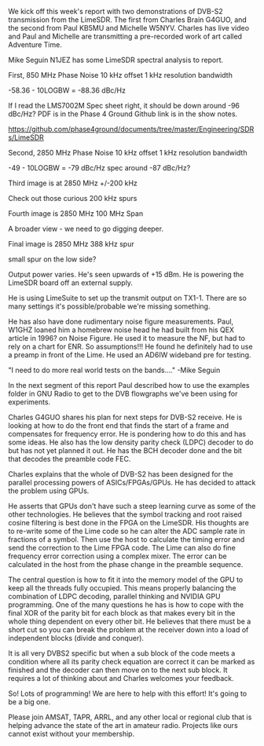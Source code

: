 We kick off this week's report with two demonstrations of DVB-S2 transmission from the LimeSDR. The first from Charles Brain G4GUO, and the second from Paul KB5MU and Michelle W5NYV. Charles has live video and Paul and Michelle are transmitting a pre-recorded work of art called Adventure Time. 

Mike Seguin N1JEZ has some LimeSDR spectral analysis to report. 

First, 850 MHz Phase Noise 10 kHz offset 1 kHz resolution bandwidth

-58.36 - 10LOGBW = -88.36 dBc/Hz

If I read the LMS7002M Spec sheet right, it should be down around -96 dBc/Hz? PDF is in the Phase 4 Ground Github link is in the show notes. 

https://github.com/phase4ground/documents/tree/master/Engineering/SDRs/LimeSDR

Second, 2850 MHz Phase Noise 10 kHz offset 1 kHz resolution bandwidth

-49 - 10LOGBW = -79 dBc/Hz spec around -87 dBc/Hz?

Third image is at 2850 MHz +/-200 kHz

Check out those curious 200 kHz spurs

Fourth image is 2850 MHz 100 MHz Span

A broader view - we need to go digging deeper.

Final image is 2850 MHz 388 kHz spur

small spur on the low side?

Output power varies. He's seen upwards of +15 dBm. He is powering the LimeSDR board off an external supply.

He is using LimeSuite to set up the transmit output on TX1-1. There are so many settings it's possible/probable we're missing something.

He has also have done rudimentary noise figure measurements. Paul, W1GHZ loaned him a homebrew noise head he had built from his QEX article in 1996? on Noise Figure. He used it to measure the NF, but had to rely on a chart for ENR. So assumptions!!! He found he definitely had to use a preamp in front of the Lime. He used an AD6IW wideband pre for testing.

"I need to do more real world tests on the bands…." -Mike Seguin

In the next segment of this report Paul described how to use the examples folder in GNU Radio to get to the DVB flowgraphs we've been using for experiments. 

Charles G4GUO shares his plan for next steps for DVB-S2 receive. He is looking at how to do the front end that finds the start of a frame and compensates for frequency error. He is pondering how to do this and has some ideas. He also has the low density parity check (LDPC) decoder to do but has not yet planned it out. He has the BCH decoder done and the bit that decodes the preamble code FEC.

Charles explains that the whole of DVB-S2 has been designed for the parallel processing powers of ASICs/FPGAs/GPUs. He has decided to attack the problem using GPUs. 

He asserts that GPUs don't have such a steep learning curve as some of the other technologies. He believes that the symbol tracking and root raised cosine filtering is best done in the FPGA on the LimeSDR. His thoughts are to re-write some of the Lime code so he can alter the ADC sample rate in fractions of a symbol. Then use the host to calculate the timing error and send the correction to the Lime FPGA code. The Lime can also do fine frequency error correction using a complex mixer. The error can be calculated in the host from the phase change in the preamble sequence. 

The central question is how to fit it into the memory model of the GPU to keep all the threads fully occupied. This means properly balancing the combination of LDPC decoding, parallel thinking and NVIDIA GPU programming. One of the many questions he has is how to cope with the final XOR of the parity bit for each block as that makes every bit in the whole thing dependent on every other bit. He believes that there must be a short cut so you can break the problem at the receiver down into a load of independent blocks (divide and conquer).

It is all very DVBS2 specific but when a sub block of the code meets a condition where all its parity check equation are correct it can be marked as finished and the decoder can then move on to the next sub block. It requires a lot of thinking about and Charles welcomes your feedback. 

So! Lots of programming! We are here to help with this effort! It's going to be a big one. 

Please join AMSAT, TAPR, ARRL, and any other local or regional club that is helping advance the state of the art in amateur radio. Projects like ours cannot exist without your membership. 

